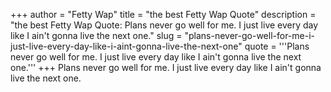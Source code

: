 +++
author = "Fetty Wap"
title = "the best Fetty Wap Quote"
description = "the best Fetty Wap Quote: Plans never go well for me. I just live every day like I ain't gonna live the next one."
slug = "plans-never-go-well-for-me-i-just-live-every-day-like-i-aint-gonna-live-the-next-one"
quote = '''Plans never go well for me. I just live every day like I ain't gonna live the next one.'''
+++
Plans never go well for me. I just live every day like I ain't gonna live the next one.
